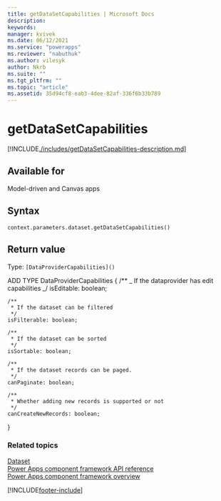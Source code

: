 ```yaml
---
title: getDataSetCapabilities | Microsoft Docs
description:
keywords:
manager: kvivek
ms.date: 06/12/2021
ms.service: "powerapps"
ms.reviewer: "nabuthuk"
ms.author: vilesyk
author: Nkrb
ms.suite: ""
ms.tgt_pltfrm: ""
ms.topic: "article"
ms.assetid: 35d94cf8-eab3-4dee-82af-336f6b33b789
---
```


# getDataSetCapabilities

[!INCLUDE[./includes/getDataSetCapabilities-description.md](./includes/getDataSetCapabilities-description.md)]

## Available for

Model-driven and Canvas apps

## Syntax

`context.parameters.dataset.getDataSetCapabilities()`

## Return value

Type: `[DataProviderCapabilities]()`

ADD TYPE DataProviderCapabilities {
/\*\*
_ If the dataprovider has edit capabilities
_/
isEditable: boolean;

    /**
     * If the dataset can be filtered
     */
    isFilterable: boolean;

    /**
     * If the dataset can be sorted
     */
    isSortable: boolean;

    /**
     * If the dataset records can be paged.
     */
    canPaginate: boolean;

    /**
     * Whether adding new records is supported or not
     */
    canCreateNewRecords: boolean;

}

### Related topics

[Dataset](../dataset.md)<br/>
[Power Apps component framework API reference](../../reference/index.md)<br/>
[Power Apps component framework overview](../../overview.md)

[!INCLUDE[footer-include](../../../../includes/footer-banner.md)]
